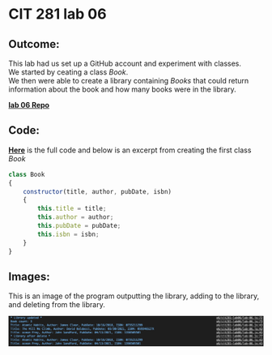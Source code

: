 # CIT 281 lab 06

## Outcome:

This lab had us set up a GitHub account and experiment with classes.   
We started by ceating a class *Book*.  
We then were able to create a library containing *Books* that could return information about the book and how many books were in the library.
   
**[lab 06 Repo](https://github.com/UO-CIT-Myles-P-D/cit281-lab06)**
   
## Code:    
     
**[Here](https://github.com/Myles-P-D/cit281-lab06/blob/main/lab-06.js)** is the full code and below is an excerpt from creating the first class *Book*   
    
```javascript
class Book 
{
    constructor(title, author, pubDate, isbn)
    {
        this.title = title;
        this.author = author;
        this.pubDate = pubDate;
        this.isbn = isbn;
    }
}
```

## Images:      
     
This is an image of the program outputting the library, adding to the library, and deleting from the library.    
      
![library output](https://github.com/Myles-P-D/cit281-lab06/blob/main/bookOutput.png?raw=true "library output")
